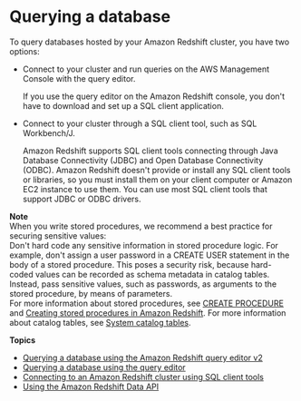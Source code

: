 # Querying a database<a name="query-databases"></a>

To query databases hosted by your Amazon Redshift cluster, you have two options:
+ Connect to your cluster and run queries on the AWS Management Console with the query editor\. 

  If you use the query editor on the Amazon Redshift console, you don't have to download and set up a SQL client application\. 
+ Connect to your cluster through a SQL client tool, such as SQL Workbench/J\. 

  Amazon Redshift supports SQL client tools connecting through Java Database Connectivity \(JDBC\) and Open Database Connectivity \(ODBC\)\. Amazon Redshift doesn't provide or install any SQL client tools or libraries, so you must install them on your client computer or Amazon EC2 instance to use them\. You can use most SQL client tools that support JDBC or ODBC drivers\.

**Note**  
 When you write stored procedures, we recommend a best practice for securing sensitive values:   
 Don't hard code any sensitive information in stored procedure logic\. For example, don't assign a user password in a CREATE USER statement in the body of a stored procedure\. This poses a security risk, because hard\-coded values can be recorded as schema metadata in catalog tables\. Instead, pass sensitive values, such as passwords, as arguments to the stored procedure, by means of parameters\.   
For more information about stored procedures, see [CREATE PROCEDURE](https://docs.aws.amazon.com/redshift/latest/dg/r_CREATE_PROCEDURE.html) and [Creating stored procedures in Amazon Redshift](https://docs.aws.amazon.com/redshift/latest/dg/stored-procedure-overview.html)\. For more information about catalog tables, see [System catalog tables](https://docs.aws.amazon.com/redshift/latest/dg/c_intro_catalog_views.html)\.

**Topics**
+ [Querying a database using the Amazon Redshift query editor v2](query-editor-v2.md)
+ [Querying a database using the query editor](query-editor.md)
+ [Connecting to an Amazon Redshift cluster using SQL client tools](connecting-to-cluster.md)
+ [Using the Amazon Redshift Data API](data-api.md)